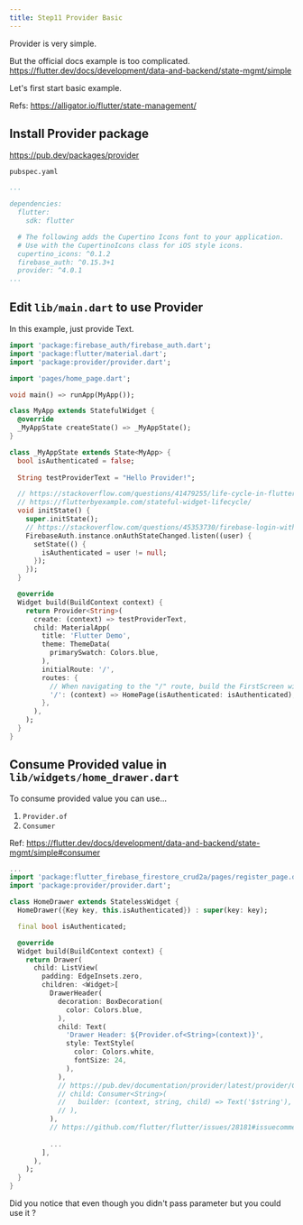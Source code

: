 ```yaml
---
title: Step11 Provider Basic
---
```


Provider is very simple.

But the official docs example is too complicated.
https://flutter.dev/docs/development/data-and-backend/state-mgmt/simple

Let's first start basic example.

Refs: https://alligator.io/flutter/state-management/

## Install Provider package
https://pub.dev/packages/provider

`pubspec.yaml`
```yaml
...

dependencies:
  flutter:
	sdk: flutter

  # The following adds the Cupertino Icons font to your application.
  # Use with the CupertinoIcons class for iOS style icons.
  cupertino_icons: ^0.1.2
  firebase_auth: ^0.15.3+1
  provider: ^4.0.1
...
```

## Edit `lib/main.dart` to use Provider
In this example, just provide Text.

```dart hl_lines="17 33 34"
import 'package:firebase_auth/firebase_auth.dart';
import 'package:flutter/material.dart';
import 'package:provider/provider.dart';

import 'pages/home_page.dart';

void main() => runApp(MyApp());

class MyApp extends StatefulWidget {
  @override
  _MyAppState createState() => _MyAppState();
}

class _MyAppState extends State<MyApp> {
  bool isAuthenticated = false;
  
  String testProviderText = "Hello Provider!";

  // https://stackoverflow.com/questions/41479255/life-cycle-in-flutter
  // https://flutterbyexample.com/stateful-widget-lifecycle/
  void initState() {
	super.initState();
	// https://stackoverflow.com/questions/45353730/firebase-login-with-flutter-using-onauthstatechanged
	FirebaseAuth.instance.onAuthStateChanged.listen((user) {
	  setState(() {
		isAuthenticated = user != null;
	  });
	});
  }

  @override
  Widget build(BuildContext context) {
	return Provider<String>(
	  create: (context) => testProviderText,
	  child: MaterialApp(
		title: 'Flutter Demo',
		theme: ThemeData(
		  primarySwatch: Colors.blue,
		),
		initialRoute: '/',
		routes: {
		  // When navigating to the "/" route, build the FirstScreen widget.
		  '/': (context) => HomePage(isAuthenticated: isAuthenticated),
		},
	  ),
	);
  }
}
```

## Consume Provided value in `lib/widgets/home_drawer.dart`

To consume provided value you can use...

1. `Provider.of`
2. `Consumer`

Ref: https://flutter.dev/docs/development/data-and-backend/state-mgmt/simple#consumer

```dart
...
import 'package:flutter_firebase_firestore_crud2a/pages/register_page.dart';
import 'package:provider/provider.dart';

class HomeDrawer extends StatelessWidget {
  HomeDrawer({Key key, this.isAuthenticated}) : super(key: key);

  final bool isAuthenticated;

  @override
  Widget build(BuildContext context) {
	return Drawer(
	  child: ListView(
		padding: EdgeInsets.zero,
		children: <Widget>[
		  DrawerHeader(
			decoration: BoxDecoration(
			  color: Colors.blue,
			),
			child: Text(
			  'Drawer Header: ${Provider.of<String>(context)}',
			  style: TextStyle(
				color: Colors.white,
				fontSize: 24,
			  ),
			),
			// https://pub.dev/documentation/provider/latest/provider/Consumer-class.html
			// child: Consumer<String>(
			//   builder: (context, string, child) => Text('$string'),
			// ),
		  ),
		  // https://github.com/flutter/flutter/issues/28181#issuecomment-508349651
		  
		  ...
		],
	  ),
	);
  }
}
```

Did you notice that even though you didn't pass parameter but you could use it ?
